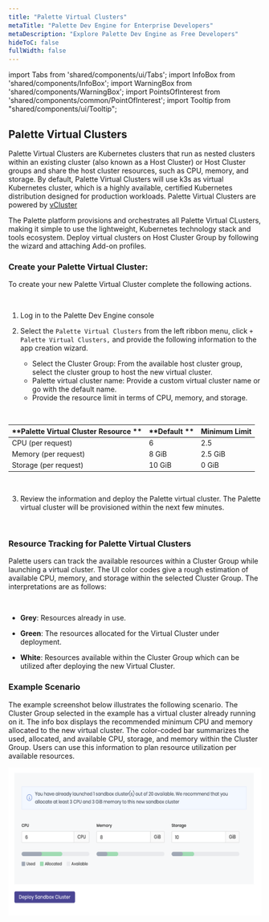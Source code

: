 ```yaml
---
title: "Palette Virtual Clusters"
metaTitle: "Palette Dev Engine for Enterprise Developers"
metaDescription: "Explore Palette Dev Engine as Free Developers"
hideToC: false
fullWidth: false
---
```


import Tabs from 'shared/components/ui/Tabs';
import InfoBox from 'shared/components/InfoBox';
import WarningBox from 'shared/components/WarningBox';
import PointsOfInterest from 'shared/components/common/PointOfInterest';
import Tooltip from "shared/components/ui/Tooltip";




## Palette Virtual Clusters

Palette Virtual Clusters are Kubernetes clusters that run as nested clusters within an existing cluster (also known as a Host Cluster) or Host Cluster groups and share the host cluster resources, such as CPU, memory, and storage. By default, Palette Virtual Clusters will use k3s as virtual Kubernetes cluster, which is a highly available, certified Kubernetes distribution designed for production workloads. Palette Virtual Clusters are powered by [vCluster](https://www.vcluster.com/)

The Palette platform provisions and orchestrates all Palette Virtual CLusters, making it simple to use the lightweight, Kubernetes technology stack and tools ecosystem. Deploy virtual clusters on Host Cluster Group by following the wizard and attaching Add-on profiles.

### Create your Palette Virtual Cluster:

To create your new Palette Virtual Cluster complete the following actions.


<br />

1. Log in to the Palette Dev Engine console

2. Select the `Palette Virtual Clusters` from the left ribbon menu, click `+ Palette Virtual Clusters,` and provide the following information to the app creation wizard.
   * Select the Cluster Group: From the available host cluster group, select the cluster group to host the new virtual cluster.
   * Palette virtual cluster name: Provide a custom virtual cluster name or go with the default name.
   * Provide the resource limit in terms of CPU, memory, and storage. 

 <br />

 |**Palette Virtual Cluster Resource ** | **Default    **   |**Minimum Limit**|
 |------------------------------|-------------------|-----------------|
 | CPU (per request)            | 6                 | 2.5               |
 | Memory (per request)         | 8 GiB             | 2.5 GiB           |
 | Storage (per request)        | 10 GiB            | 0 GiB           |

<br />


3. Review the information and deploy the Palette virtual cluster. The Palette virtual cluster will be provisioned within the next few minutes.

<br />

### Resource Tracking for Palette Virtual Clusters

Palette users can track the available resources within a Cluster Group while launching a virtual cluster. The UI color codes give a rough estimation of available CPU, memory, and storage within the selected Cluster Group. The interpretations are as follows:

<br />

* **Grey**: Resources already in use.


* **Green**: The resources allocated for the Virtual Cluster under deployment.


* **White**: Resources available within the Cluster Group which can be utilized after deploying the new Virtual Cluster.


### Example Scenario

The example screenshot below illustrates the following scenario. The Cluster Group selected in the example has a virtual cluster already running on it. The info box displays the recommended minimum CPU and memory allocated to the new virtual cluster. The color-coded bar summarizes the used, allocated, and available CPU, storage, and memory within the Cluster Group. Users can use this information to plan resource utilization per available resources. 

![color-tracking.png](color-tracking.png) 

<br />
<br />
